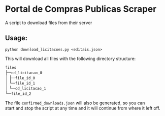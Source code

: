 # Portal de Compras Publicas Scraper  

A script to download files from their server  

## Usage:  
`python download_licitacoes.py <editais.json>`  

This will download all files with the following directory structure:  

`files`  
├─`cd_licitacao_0`  
│  ├─`file_id_0`  
│  └─`file_id_1`  
│
└─`cd_licitacao_1`  
   └─`file_id_2`  

The file `confirmed_downloads.json` will also be generated, so you can  
start and stop the script at any time and it will continue from where it left off.  
